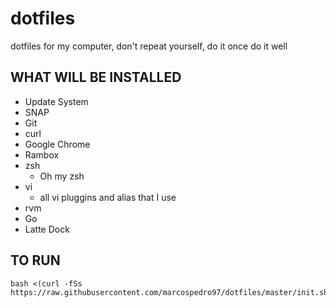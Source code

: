 # dotfiles
dotfiles for my computer, don't repeat yourself, do it once do it well

## WHAT WILL BE INSTALLED
 
  - Update System
  - SNAP
  - Git
  - curl
  - Google Chrome
  - Rambox
  - zsh
    - Oh my zsh
  - vi
    - all vi pluggins and alias that I use
  - rvm
  - Go
  - Latte Dock

## TO RUN
```
bash <(curl -fSs  https://raw.githubusercontent.com/marcospedro97/dotfiles/master/init.sh)
```
